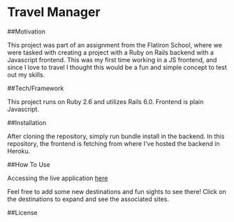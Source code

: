 # Travel Manager

##Motivation

This project was part of an assignment from the Flatiron School, where we were tasked with creating a project with a Ruby on Rails backend with a Javascript frontend. This was my first time working in a JS frontend, and since I love to travel I thought this would be a fun and simple concept to test out my skills.

##Tech/Framework

This project runs on Ruby 2.6 and utilizes Rails 6.0. Frontend is plain Javascript.

##Installation

After cloning the repository, simply run bundle install in the backend. In this repository, the frontend is fetching from where I've hosted the backend in Heroku. 

##How To Use

Accessing the live application [here](https://jamesscalise.me/travel-manager)

Feel free to add some new destinations and fun sights to see there! Click on the destinations to expand and see the associated sites.

##License